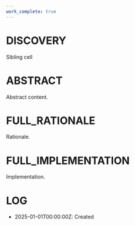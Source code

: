 ```yaml
---
work_complete: true
---
```


# DISCOVERY
Sibling cell

# ABSTRACT
Abstract content.

# FULL_RATIONALE
Rationale.

# FULL_IMPLEMENTATION
Implementation.

# LOG
- 2025-01-01T00:00:00Z: Created
